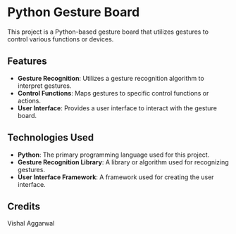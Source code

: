 # Python Gesture Board

This project is a Python-based gesture board that utilizes gestures to control various functions or devices.

## Features

- **Gesture Recognition**: Utilizes a gesture recognition algorithm to interpret gestures.
- **Control Functions**: Maps gestures to specific control functions or actions.
- **User Interface**: Provides a user interface to interact with the gesture board.

## Technologies Used

- **Python**: The primary programming language used for this project.
- **Gesture Recognition Library**: A library or algorithm used for recognizing gestures.
- **User Interface Framework**: A framework used for creating the user interface.

## Credits
Vishal Aggarwal
